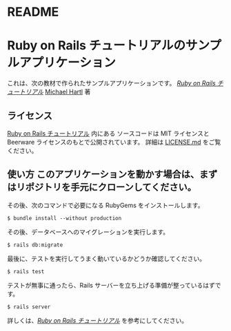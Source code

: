 # README

# Ruby on Rails チュートリアルのサンプルアプリケーション
これは、次の教材で作られたサンプルアプリケーションです。
[*Ruby on Rails チュートリアル*](https://railstutorial.jp/) [Michael Hartl](http://www.michaelhartl.com/) 著
## ライセンス
[Ruby on Rails チュートリアル](https://railstutorial.jp/) 内にある ソースコードは MIT ライセンスと Beerware ライセンスのもとで公開されています。 詳細は [LICENSE.md](LICENSE.md) をご覧ください。
## 使い方 このアプリケーションを動かす場合は、まずはリポジトリを手元にクローンしてください。
その後、次のコマンドで必要になる RubyGems をインストールします。
```
$ bundle install --without production
```
その後、データベースへのマイグレーションを実行します。
```
$ rails db:migrate
```
最後に、テストを実行してうまく動いているかどうか確認してください。
```
$ rails test
```
テストが無事に通ったら、Rails サーバーを立ち上げる準備が整っているはずです。
```
$ rails server
```
詳しくは、[*Ruby on Rails チュートリアル*](https://railstutorial.jp/) を参考にしてください。